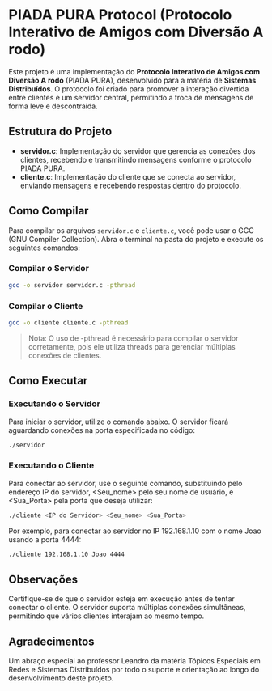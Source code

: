 # PIADA PURA Protocol (Protocolo Interativo de Amigos com Diversão A rodo)

Este projeto é uma implementação do **Protocolo Interativo de Amigos com Diversão A rodo** (PIADA PURA), desenvolvido para a matéria de **Sistemas Distribuídos**. O protocolo foi criado para promover a interação divertida entre clientes e um servidor central, permitindo a troca de mensagens de forma leve e descontraída.

## Estrutura do Projeto

- **servidor.c**: Implementação do servidor que gerencia as conexões dos clientes, recebendo e transmitindo mensagens conforme o protocolo PIADA PURA.
- **cliente.c**: Implementação do cliente que se conecta ao servidor, enviando mensagens e recebendo respostas dentro do protocolo.

## Como Compilar

Para compilar os arquivos `servidor.c` e `cliente.c`, você pode usar o GCC (GNU Compiler Collection). Abra o terminal na pasta do projeto e execute os seguintes comandos:

### Compilar o Servidor

```bash
gcc -o servidor servidor.c -pthread
```

### Compilar o Cliente

```bash
gcc -o cliente cliente.c -pthread
```

> Nota: O uso de -pthread é necessário para compilar o servidor corretamente, pois ele utiliza threads para gerenciar múltiplas conexões de clientes.

## Como Executar
### Executando o Servidor
Para iniciar o servidor, utilize o comando abaixo. O servidor ficará aguardando conexões na porta especificada no código:

```bash
./servidor
```

### Executando o Cliente
Para conectar ao servidor, use o seguinte comando, substituindo <IP do Servidor> pelo endereço IP do servidor, <Seu_nome> pelo seu nome de usuário, e <Sua_Porta> pela porta que deseja utilizar:

```bash
./cliente <IP do Servidor> <Seu_nome> <Sua_Porta>
```

Por exemplo, para conectar ao servidor no IP 192.168.1.10 com o nome Joao usando a porta 4444:

```bash
./cliente 192.168.1.10 Joao 4444
```

## Observações
Certifique-se de que o servidor esteja em execução antes de tentar conectar o cliente.
O servidor suporta múltiplas conexões simultâneas, permitindo que vários clientes interajam ao mesmo tempo.

## Agradecimentos
Um abraço especial ao professor Leandro da matéria Tópicos Especiais em Redes e Sistemas Distribuídos por todo o suporte e orientação ao longo do desenvolvimento deste projeto.